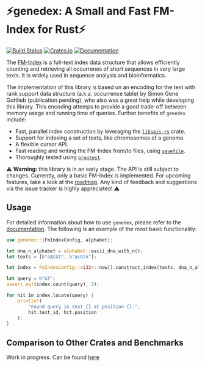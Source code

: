 # ⚡genedex: A Small and Fast FM-Index for Rust⚡

[![Build Status](https://img.shields.io/github/actions/workflow/status/feldroop/genedex/rust.yml?style=flat-square&logo=github&label=CI)](https://github.com/feldroop/genedex/actions)
[![Crates.io](https://img.shields.io/crates/v/genedex.svg?style=flat-square&logo=rust)](https://crates.io/crates/genedex)
[![Documentation](https://img.shields.io/docsrs/genedex?style=flat-square&logo=rust)](https://docs.rs/genedex)

The [FM-Index] is a full-text index data structure that allows efficiently counting and retrieving all occurrenes of short sequences in very large texts. It is widely used in sequence analysis and bioinformatics.

The implementation of this library is based on an encoding for the text with rank support data structure (a.k.a. occurrence table)
by Simon Gene Gottlieb (publication pending), who also was a great help while developing this library. This encoding attemps to provide a good trade-off between
memory usage and running time of queries. Further benefits of `genedex` include:

- Fast, parallel index construction by leveraging the [`libsais-rs`] crate.
- Support for indexing a set of texts, like chromosomes of a genome.
- A flexible cursor API.
- Fast reading and writing the FM-Index from/to files, using [`savefile`].
- Thoroughly tested using [`proptest`].

⚠️ **Warning:** this library is in an early stage. The API is still subject to changes. Currently, only a basic FM-Index is implemented. For upcoming features, take a look at the [roadmap]. Any kind of feedback and suggestions via the issue tracker is highly appreciated! ⚠️

## Usage

For detailed information about how to use `genedex`, please refer to the [documentation]. The following is an example of the most basic functionality:

```rust
use genedex::{FmIndexConfig, alphabet};

let dna_n_alphabet = alphabet::ascii_dna_with_n();
let texts = [b"aACGT", b"acGtn"];

let index = FmIndexConfig::<i32>::new().construct_index(texts, dna_n_alphabet);

let query = b"GT";
assert_eq!(index.count(query), 2);

for hit in index.locate(query) {
    println!(
        "Found query in text {} at position {}.",
        hit.text_id, hit.position
    );
}
``` 

## Comparison to Other Crates and Benchmarks

Work in progress. Can be found [here](https://github.com/feldroop/rust-fmindex-benchmark)

[FM-Index]: https://doi.org/10.1109/SFCS.2000.892127
[`libsais-rs`]: https://github.com/feldroop/libsais-rs
[`savefile`]: https://github.com/avl/savefile
[`proptest`]: https://github.com/proptest-rs/proptest
[roadmap]: ./ROADMAP.md
[documentation]: https://docs.rs/genedex
